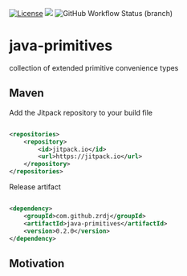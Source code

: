 [![License](https://img.shields.io/github/license/mashape/apistatus.svg?maxAge=2592000)]()
[![](https://jitpack.io/v/ZrdJ/java-primitives.svg)](https://jitpack.io/#ZrdJ/java-primitives)
![GitHub Workflow Status (branch)](https://github.com/zrdj/java-primitives/actions/workflows/maven.yml/badge.svg)

# java-primitives

collection of extended primitive convenience types

## Maven

Add the Jitpack repository to your build file

```xml

<repositories>
    <repository>
        <id>jitpack.io</id>
        <url>https://jitpack.io</url>
    </repository>
</repositories>
```

Release artifact

```xml

<dependency>
    <groupId>com.github.zrdj</groupId>
    <artifactId>java-primitives</artifactId>
    <version>0.2.0</version>
</dependency>
```

## Motivation



 
